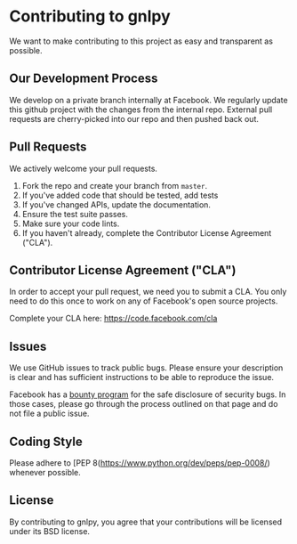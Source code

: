 # Contributing to gnlpy
We want to make contributing to this project as easy and transparent as
possible.

## Our Development Process
We develop on a private branch internally at Facebook. We regularly update
this github project with the changes from the internal repo. External pull
requests are cherry-picked into our repo and then pushed back out.

## Pull Requests
We actively welcome your pull requests.
1. Fork the repo and create your branch from `master`.
2. If you've added code that should be tested, add tests
3. If you've changed APIs, update the documentation.
4. Ensure the test suite passes.
5. Make sure your code lints.
6. If you haven't already, complete the Contributor License Agreement ("CLA").

## Contributor License Agreement ("CLA")
In order to accept your pull request, we need you to submit a CLA. You only need
to do this once to work on any of Facebook's open source projects.

Complete your CLA here: <https://code.facebook.com/cla>

## Issues
We use GitHub issues to track public bugs. Please ensure your description is
clear and has sufficient instructions to be able to reproduce the issue.

Facebook has a [bounty program](https://www.facebook.com/whitehat/) for the safe
disclosure of security bugs. In those cases, please go through the process
outlined on that page and do not file a public issue.

## Coding Style
Please adhere to [PEP 8(https://www.python.org/dev/peps/pep-0008/) whenever possible.

## License
By contributing to gnlpy, you agree that your contributions will be licensed
under its BSD license.

